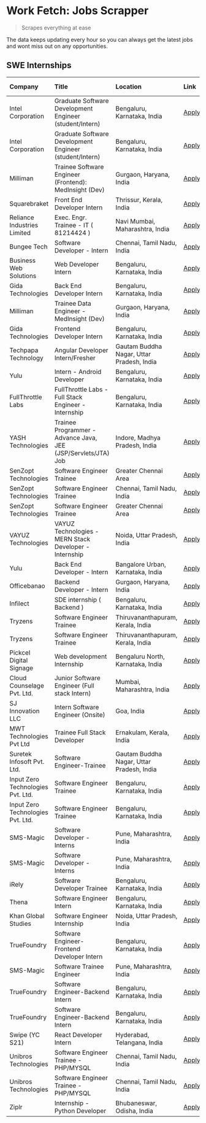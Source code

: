 # Work Fetch: Jobs Scrapper
> Scrapes everything at ease

The data keeps updating every hour so you can always get the latest jobs and wont miss out on any opportunities.

## SWE Internships
<!--START_SECTION:workfetch-->
| Company                           | Title                                                         | Location                                  | Link                                                                                                                                                                                                                                                                            | Date Posted   |
|:----------------------------------|:--------------------------------------------------------------|:------------------------------------------|:--------------------------------------------------------------------------------------------------------------------------------------------------------------------------------------------------------------------------------------------------------------------------------|:--------------|
| Intel Corporation                 | Graduate Software Development Engineer (student/Intern)       | Bengaluru, Karnataka, India               | [Apply](https://in.linkedin.com/jobs/view/graduate-software-development-engineer-student-intern-at-intel-corporation-3844158226?position=32&pageNum=0&refId=e5pbbMRgeeSfMfBioJ8Cvg%3D%3D&trackingId=gSj%2Fu%2FjZU00lOhTpAm0ibA%3D%3D&trk=public_jobs_jserp-result_search-card)  | 2024-03-02    |
| Intel Corporation                 | Graduate Software Development Engineer (student/Intern)       | Bengaluru, Karnataka, India               | [Apply](https://in.linkedin.com/jobs/view/graduate-software-development-engineer-student-intern-at-intel-corporation-3844158226?position=7&pageNum=2&refId=o%2BHXh0vLHkoTw7vqsBfKnA%3D%3D&trackingId=huR%2Ba52LNWy%2BCTpzTpLZWw%3D%3D&trk=public_jobs_jserp-result_search-card) | 2024-03-02    |
| Milliman                          | Trainee Software Engineer (Frontend): MedInsight (Dev)        | Gurgaon, Haryana, India                   | [Apply](https://in.linkedin.com/jobs/view/trainee-software-engineer-frontend-medinsight-dev-at-milliman-3792874280?position=5&pageNum=0&refId=e5pbbMRgeeSfMfBioJ8Cvg%3D%3D&trackingId=turM0AR%2F6Gtek6uzx%2BxCNw%3D%3D&trk=public_jobs_jserp-result_search-card)                | 2024-03-01    |
| Squarebraket                      | Front End Developer Intern                                    | Thrissur, Kerala, India                   | [Apply](https://in.linkedin.com/jobs/view/front-end-developer-intern-at-squarebraket-3838541191?position=14&pageNum=0&refId=e5pbbMRgeeSfMfBioJ8Cvg%3D%3D&trackingId=Le6sGPd66FKF6oZPZy525Q%3D%3D&trk=public_jobs_jserp-result_search-card)                                      | 2024-02-29    |
| Reliance Industries Limited       | Exec. Engr. Trainee - IT ( 81214424 )                         | Navi Mumbai, Maharashtra, India           | [Apply](https://in.linkedin.com/jobs/view/exec-engr-trainee-it-81214424-at-reliance-industries-limited-3842850941?position=59&pageNum=0&refId=e5pbbMRgeeSfMfBioJ8Cvg%3D%3D&trackingId=8Ybp4R4mOhGHDw5Igu0Bsw%3D%3D&trk=public_jobs_jserp-result_search-card)                    | 2024-02-29    |
| Bungee Tech                       | Software Developer - Intern                                   | Chennai, Tamil Nadu, India                | [Apply](https://in.linkedin.com/jobs/view/software-developer-intern-at-bungee-tech-3842220746?position=50&pageNum=0&refId=e5pbbMRgeeSfMfBioJ8Cvg%3D%3D&trackingId=CBaeazpi8cNLLgFYEYPZXA%3D%3D&trk=public_jobs_jserp-result_search-card)                                        | 2024-02-28    |
| Business Web Solutions            | Web Developer Intern                                          | Bengaluru, Karnataka, India               | [Apply](https://in.linkedin.com/jobs/view/web-developer-intern-at-business-web-solutions-3839906144?position=16&pageNum=0&refId=e5pbbMRgeeSfMfBioJ8Cvg%3D%3D&trackingId=yvIPFg0hOAGl39T%2BX%2BfKRA%3D%3D&trk=public_jobs_jserp-result_search-card)                              | 2024-02-26    |
| Gida Technologies                 | Back End Developer Intern                                     | Bengaluru, Karnataka, India               | [Apply](https://in.linkedin.com/jobs/view/back-end-developer-intern-at-gida-technologies-3836849295?position=48&pageNum=0&refId=e5pbbMRgeeSfMfBioJ8Cvg%3D%3D&trackingId=DK7PB5yEcYrzZPEyr0K65g%3D%3D&trk=public_jobs_jserp-result_search-card)                                  | 2024-02-23    |
| Milliman                          | Trainee Data Engineer - MedInsight (Dev)                      | Gurgaon, Haryana, India                   | [Apply](https://in.linkedin.com/jobs/view/trainee-data-engineer-medinsight-dev-at-milliman-3789275187?position=58&pageNum=0&refId=e5pbbMRgeeSfMfBioJ8Cvg%3D%3D&trackingId=a0oJWrTWV6AVkiAMPLQAYg%3D%3D&trk=public_jobs_jserp-result_search-card)                                | 2024-02-23    |
| Gida Technologies                 | Frontend Developer Intern                                     | Bengaluru, Karnataka, India               | [Apply](https://in.linkedin.com/jobs/view/frontend-developer-intern-at-gida-technologies-3836040945?position=15&pageNum=0&refId=e5pbbMRgeeSfMfBioJ8Cvg%3D%3D&trackingId=XfMXQhcfv57AUTXxsGCpPg%3D%3D&trk=public_jobs_jserp-result_search-card)                                  | 2024-02-21    |
| Techpapa Technology               | Angular Developer Intern/Fresher                              | Gautam Buddha Nagar, Uttar Pradesh, India | [Apply](https://in.linkedin.com/jobs/view/angular-developer-intern-fresher-at-techpapa-technology-3834305862?position=45&pageNum=0&refId=e5pbbMRgeeSfMfBioJ8Cvg%3D%3D&trackingId=gmnYQgUgnr2F8Dh%2Bip2OWg%3D%3D&trk=public_jobs_jserp-result_search-card)                       | 2024-02-20    |
| Yulu                              | Intern - Android Developer                                    | Bengaluru, Karnataka, India               | [Apply](https://in.linkedin.com/jobs/view/intern-android-developer-at-yulu-3834459982?position=44&pageNum=0&refId=e5pbbMRgeeSfMfBioJ8Cvg%3D%3D&trackingId=%2BbmnALi0nHjF7ae0ftv8Sw%3D%3D&trk=public_jobs_jserp-result_search-card)                                              | 2024-02-19    |
| FullThrottle Labs                 | FullThrottle Labs - Full Stack Engineer - Internship          | Bengaluru, Karnataka, India               | [Apply](https://in.linkedin.com/jobs/view/fullthrottle-labs-full-stack-engineer-internship-at-fullthrottle-labs-3829636016?position=43&pageNum=0&refId=e5pbbMRgeeSfMfBioJ8Cvg%3D%3D&trackingId=ZipP%2BexLkJlvVbiujlt9NA%3D%3D&trk=public_jobs_jserp-result_search-card)         | 2024-02-17    |
| YASH Technologies                 | Trainee Programmer - Advance Java, JEE (JSP/Servlets/JTA) Job | Indore, Madhya Pradesh, India             | [Apply](https://in.linkedin.com/jobs/view/trainee-programmer-advance-java-jee-jsp-servlets-jta-job-at-yash-technologies-3811759183?position=13&pageNum=0&refId=e5pbbMRgeeSfMfBioJ8Cvg%3D%3D&trackingId=CSIQZQtHZN9T3afhg6SklA%3D%3D&trk=public_jobs_jserp-result_search-card)   | 2024-02-13    |
| SenZopt Technologies              | Software Engineer Trainee                                     | Greater Chennai Area                      | [Apply](https://in.linkedin.com/jobs/view/software-engineer-trainee-at-senzopt-technologies-3827688781?position=30&pageNum=0&refId=e5pbbMRgeeSfMfBioJ8Cvg%3D%3D&trackingId=3DKH8wmIr55wYLMZ6PcU1w%3D%3D&trk=public_jobs_jserp-result_search-card)                               | 2024-02-12    |
| SenZopt Technologies              | Software Engineer Trainee                                     | Chennai, Tamil Nadu, India                | [Apply](https://in.linkedin.com/jobs/view/software-engineer-trainee-at-senzopt-technologies-3827686880?position=41&pageNum=0&refId=e5pbbMRgeeSfMfBioJ8Cvg%3D%3D&trackingId=mB%2F4dBGRWP5gcOZVqCkBZQ%3D%3D&trk=public_jobs_jserp-result_search-card)                             | 2024-02-12    |
| SenZopt Technologies              | Software Engineer Trainee                                     | Greater Chennai Area                      | [Apply](https://in.linkedin.com/jobs/view/software-engineer-trainee-at-senzopt-technologies-3827688781?position=5&pageNum=2&refId=o%2BHXh0vLHkoTw7vqsBfKnA%3D%3D&trackingId=Ef5TZgU4ADZ75biD6AmvPg%3D%3D&trk=public_jobs_jserp-result_search-card)                              | 2024-02-12    |
| VAYUZ Technologies                | VAYUZ Technologies - MERN Stack Developer - Internship        | Noida, Uttar Pradesh, India               | [Apply](https://in.linkedin.com/jobs/view/vayuz-technologies-mern-stack-developer-internship-at-vayuz-technologies-3822619356?position=47&pageNum=0&refId=e5pbbMRgeeSfMfBioJ8Cvg%3D%3D&trackingId=1IFbTvxTApGErmBtz0fMrg%3D%3D&trk=public_jobs_jserp-result_search-card)        | 2024-02-10    |
| Yulu                              | Back End Developer - Intern                                   | Bangalore Urban, Karnataka, India         | [Apply](https://in.linkedin.com/jobs/view/back-end-developer-intern-at-yulu-3821682220?position=6&pageNum=0&refId=e5pbbMRgeeSfMfBioJ8Cvg%3D%3D&trackingId=JgG%2BG8U9wK4WaR1SUXAAiw%3D%3D&trk=public_jobs_jserp-result_search-card)                                              | 2024-02-04    |
| Officebanao                       | Backend Developer - Intern                                    | Gurgaon, Haryana, India                   | [Apply](https://in.linkedin.com/jobs/view/backend-developer-intern-at-officebanao-3814263731?position=21&pageNum=0&refId=e5pbbMRgeeSfMfBioJ8Cvg%3D%3D&trackingId=LLDWE%2FtH%2B148zUNfVE%2FDNw%3D%3D&trk=public_jobs_jserp-result_search-card)                                   | 2024-01-31    |
| Infilect                          | SDE internship ( Backend )                                    | Bengaluru, Karnataka, India               | [Apply](https://in.linkedin.com/jobs/view/sde-internship-backend-at-infilect-3815120558?position=22&pageNum=0&refId=e5pbbMRgeeSfMfBioJ8Cvg%3D%3D&trackingId=t8%2BHqmyPH8VGL2uch5LpiQ%3D%3D&trk=public_jobs_jserp-result_search-card)                                            | 2024-01-25    |
| Tryzens                           | Software Engineer Trainee                                     | Thiruvananthapuram, Kerala, India         | [Apply](https://in.linkedin.com/jobs/view/software-engineer-trainee-at-tryzens-3809363491?position=34&pageNum=0&refId=e5pbbMRgeeSfMfBioJ8Cvg%3D%3D&trackingId=zyNoNo9pC5KQHSdz5erZRw%3D%3D&trk=public_jobs_jserp-result_search-card)                                            | 2024-01-18    |
| Tryzens                           | Software Engineer Trainee                                     | Thiruvananthapuram, Kerala, India         | [Apply](https://in.linkedin.com/jobs/view/software-engineer-trainee-at-tryzens-3809363491?position=9&pageNum=2&refId=o%2BHXh0vLHkoTw7vqsBfKnA%3D%3D&trackingId=tCH8aBkc3%2BaqcgZ4%2BpnsdA%3D%3D&trk=public_jobs_jserp-result_search-card)                                       | 2024-01-18    |
| Pickcel Digital Signage           | Web development Internship                                    | Bengaluru North, Karnataka, India         | [Apply](https://in.linkedin.com/jobs/view/web-development-internship-at-pickcel-digital-signage-3826062393?position=54&pageNum=0&refId=e5pbbMRgeeSfMfBioJ8Cvg%3D%3D&trackingId=Xcwobvfu%2BsoGlQ2ii5sNtA%3D%3D&trk=public_jobs_jserp-result_search-card)                         | 2024-01-15    |
| Cloud Counselage Pvt. Ltd.        | Junior Software Engineer (Full stack Intern)                  | Mumbai, Maharashtra, India                | [Apply](https://in.linkedin.com/jobs/view/junior-software-engineer-full-stack-intern-at-cloud-counselage-pvt-ltd-3803132814?position=23&pageNum=0&refId=e5pbbMRgeeSfMfBioJ8Cvg%3D%3D&trackingId=brnRdagTfpmZKNZq7kHeBA%3D%3D&trk=public_jobs_jserp-result_search-card)          | 2024-01-11    |
| SJ Innovation LLC                 | Intern Software Engineer (Onsite)                             | Goa, India                                | [Apply](https://in.linkedin.com/jobs/view/intern-software-engineer-onsite-at-sj-innovation-llc-3799959011?position=38&pageNum=0&refId=e5pbbMRgeeSfMfBioJ8Cvg%3D%3D&trackingId=Cg6pRTX8V8eF0Mn3D%2F%2BDfw%3D%3D&trk=public_jobs_jserp-result_search-card)                        | 2024-01-11    |
| MWT Technologies Pvt Ltd          | Trainee Full Stack Developer                                  | Ernakulam, Kerala, India                  | [Apply](https://in.linkedin.com/jobs/view/trainee-full-stack-developer-at-mwt-technologies-pvt-ltd-3800921715?position=3&pageNum=0&refId=e5pbbMRgeeSfMfBioJ8Cvg%3D%3D&trackingId=gagPs8PAXHAUHYbkylZLRg%3D%3D&trk=public_jobs_jserp-result_search-card)                         | 2024-01-09    |
| Suretek Infosoft Pvt. Ltd.        | Software Engineer-Trainee                                     | Gautam Buddha Nagar, Uttar Pradesh, India | [Apply](https://in.linkedin.com/jobs/view/software-engineer-trainee-at-suretek-infosoft-pvt-ltd-3800934643?position=17&pageNum=0&refId=e5pbbMRgeeSfMfBioJ8Cvg%3D%3D&trackingId=WRt4eD0Zt4NlBprzEGnaEQ%3D%3D&trk=public_jobs_jserp-result_search-card)                           | 2024-01-09    |
| Input Zero Technologies Pvt. Ltd. | Software Engineer Trainee                                     | Bengaluru, Karnataka, India               | [Apply](https://in.linkedin.com/jobs/view/software-engineer-trainee-at-input-zero-technologies-pvt-ltd-3800927643?position=29&pageNum=0&refId=e5pbbMRgeeSfMfBioJ8Cvg%3D%3D&trackingId=2O82kIHzdB%2F3wSNympwYWQ%3D%3D&trk=public_jobs_jserp-result_search-card)                  | 2024-01-09    |
| Input Zero Technologies Pvt. Ltd. | Software Engineer Trainee                                     | Bengaluru, Karnataka, India               | [Apply](https://in.linkedin.com/jobs/view/software-engineer-trainee-at-input-zero-technologies-pvt-ltd-3800927643?position=4&pageNum=2&refId=o%2BHXh0vLHkoTw7vqsBfKnA%3D%3D&trackingId=FUSUA5RCTT2%2FbSGtavyXYA%3D%3D&trk=public_jobs_jserp-result_search-card)                 | 2024-01-09    |
| SMS-Magic                         | Software Developer -Interns                                   | Pune, Maharashtra, India                  | [Apply](https://in.linkedin.com/jobs/view/software-developer-interns-at-sms-magic-3799485343?position=31&pageNum=0&refId=e5pbbMRgeeSfMfBioJ8Cvg%3D%3D&trackingId=pNgYS8e6FSrsJIH%2BUPusKA%3D%3D&trk=public_jobs_jserp-result_search-card)                                       | 2024-01-05    |
| SMS-Magic                         | Software Developer -Interns                                   | Pune, Maharashtra, India                  | [Apply](https://in.linkedin.com/jobs/view/software-developer-interns-at-sms-magic-3799485343?position=6&pageNum=2&refId=o%2BHXh0vLHkoTw7vqsBfKnA%3D%3D&trackingId=KbFiPPXJtocBQfeWoj5kow%3D%3D&trk=public_jobs_jserp-result_search-card)                                        | 2024-01-05    |
| iRely                             | Software Developer Trainee                                    | Bengaluru, Karnataka, India               | [Apply](https://in.linkedin.com/jobs/view/software-developer-trainee-at-irely-3801577534?position=9&pageNum=0&refId=e5pbbMRgeeSfMfBioJ8Cvg%3D%3D&trackingId=FjjSudJundp5brug%2Bqi6tQ%3D%3D&trk=public_jobs_jserp-result_search-card)                                            | 2023-12-22    |
| Thena                             | Software Engineer Intern                                      | Bengaluru, Karnataka, India               | [Apply](https://in.linkedin.com/jobs/view/software-engineer-intern-at-thena-3778731751?position=11&pageNum=0&refId=e5pbbMRgeeSfMfBioJ8Cvg%3D%3D&trackingId=QoktegTLpTnG5vDSWe9S%2FA%3D%3D&trk=public_jobs_jserp-result_search-card)                                             | 2023-12-05    |
| Khan Global Studies               | Software Engineer Internship                                  | Noida, Uttar Pradesh, India               | [Apply](https://in.linkedin.com/jobs/view/software-engineer-internship-at-khan-global-studies-3766942197?position=42&pageNum=0&refId=e5pbbMRgeeSfMfBioJ8Cvg%3D%3D&trackingId=JL8ufQDb2v2s6VqJZj5PNA%3D%3D&trk=public_jobs_jserp-result_search-card)                             | 2023-11-27    |
| TrueFoundry                       | Software Engineer- Frontend Developer Intern                  | Bengaluru, Karnataka, India               | [Apply](https://in.linkedin.com/jobs/view/software-engineer-frontend-developer-intern-at-truefoundry-3790095058?position=10&pageNum=0&refId=e5pbbMRgeeSfMfBioJ8Cvg%3D%3D&trackingId=1XZXFLashfuWi7TVxjLWAQ%3D%3D&trk=public_jobs_jserp-result_search-card)                      | 2023-11-24    |
| SMS-Magic                         | Software Trainee Engineer                                     | Pune, Maharashtra, India                  | [Apply](https://in.linkedin.com/jobs/view/software-trainee-engineer-at-sms-magic-3761409781?position=25&pageNum=0&refId=e5pbbMRgeeSfMfBioJ8Cvg%3D%3D&trackingId=j0XbPCW5kuL0mLCQMHEXdQ%3D%3D&trk=public_jobs_jserp-result_search-card)                                          | 2023-11-16    |
| TrueFoundry                       | Software Engineer-Backend Intern                              | Bengaluru, Karnataka, India               | [Apply](https://in.linkedin.com/jobs/view/software-engineer-backend-intern-at-truefoundry-3779508170?position=28&pageNum=0&refId=e5pbbMRgeeSfMfBioJ8Cvg%3D%3D&trackingId=FiIVzGKnE4vFjPSA%2B6zGCQ%3D%3D&trk=public_jobs_jserp-result_search-card)                               | 2023-11-10    |
| TrueFoundry                       | Software Engineer-Backend Intern                              | Bengaluru, Karnataka, India               | [Apply](https://in.linkedin.com/jobs/view/software-engineer-backend-intern-at-truefoundry-3779508170?position=3&pageNum=2&refId=o%2BHXh0vLHkoTw7vqsBfKnA%3D%3D&trackingId=2Q6kNBm551eIG1oN6YhDPQ%3D%3D&trk=public_jobs_jserp-result_search-card)                                | 2023-11-10    |
| Swipe (YC S21)                    | React Developer Intern                                        | Hyderabad, Telangana, India               | [Apply](https://in.linkedin.com/jobs/view/react-developer-intern-at-swipe-yc-s21-3737600089?position=12&pageNum=0&refId=e5pbbMRgeeSfMfBioJ8Cvg%3D%3D&trackingId=T3iCE3wjpvX%2FaTQsEmmQ7g%3D%3D&trk=public_jobs_jserp-result_search-card)                                        | 2023-10-13    |
| Unibros Technologies              | Software Engineer Trainee - PHP/MYSQL                         | Chennai, Tamil Nadu, India                | [Apply](https://in.linkedin.com/jobs/view/software-engineer-trainee-php-mysql-at-unibros-technologies-3656599241?position=35&pageNum=0&refId=e5pbbMRgeeSfMfBioJ8Cvg%3D%3D&trackingId=LR6O0QMpZarnOiNyo0X%2B4A%3D%3D&trk=public_jobs_jserp-result_search-card)                   | 2023-06-12    |
| Unibros Technologies              | Software Engineer Trainee - PHP/MYSQL                         | Chennai, Tamil Nadu, India                | [Apply](https://in.linkedin.com/jobs/view/software-engineer-trainee-php-mysql-at-unibros-technologies-3656599241?position=10&pageNum=2&refId=o%2BHXh0vLHkoTw7vqsBfKnA%3D%3D&trackingId=4sWlq0xI778Cv08zzQmoWw%3D%3D&trk=public_jobs_jserp-result_search-card)                   | 2023-06-12    |
| Ziplr                             | Internship - Python Developer                                 | Bhubaneswar, Odisha, India                | [Apply](https://in.linkedin.com/jobs/view/internship-python-developer-at-ziplr-3645677592?position=52&pageNum=0&refId=e5pbbMRgeeSfMfBioJ8Cvg%3D%3D&trackingId=ncWhgjIx5tAaDzugGbNg%2Bw%3D%3D&trk=public_jobs_jserp-result_search-card)                                          | 2023-06-02    |
<!--END_SECTION:workfetch-->
